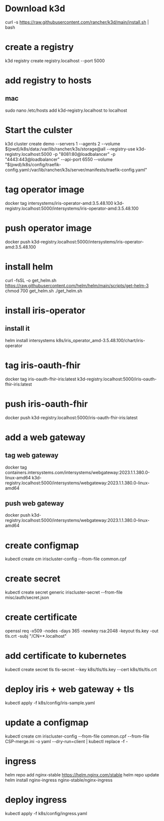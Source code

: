 # Download k3d

curl -s https://raw.githubusercontent.com/rancher/k3d/main/install.sh | bash

# create a registry

k3d registry create registry.localhost --port 5000

# add registry to hosts
## mac

sudo nano /etc/hosts
add k3d-registry.localhost to localhost

# Start the culster

k3d cluster create demo --servers 1 --agents 2 --volume $(pwd)/k8s/data:/var/lib/rancher/k3s/storage@all --registry-use k3d-registry.localhost:5000 -p "8081:80@loadbalancer" -p "4443:443@loadbalancer" --api-port 6550 --volume "$(pwd)/k8s/config/traefik-config.yaml:/var/lib/rancher/k3s/server/manifests/traefik-config.yaml"

# tag operator image

docker tag intersystems/iris-operator-amd:3.5.48.100 k3d-registry.localhost:5000/intersystems/iris-operator-amd:3.5.48.100

# push operator image

docker push k3d-registry.localhost:5000/intersystems/iris-operator-amd:3.5.48.100

# install helm

curl -fsSL -o get_helm.sh https://raw.githubusercontent.com/helm/helm/main/scripts/get-helm-3
chmod 700 get_helm.sh
./get_helm.sh

# install iris-operator

## install it

helm install intersystems k8s/iris_operator_amd-3.5.48.100/chart/iris-operator

# tag iris-oauth-fhir

docker tag iris-oauth-fhir-iris:latest k3d-registry.localhost:5000/iris-oauth-fhir-iris:latest

# push iris-oauth-fhir

docker push k3d-registry.localhost:5000/iris-oauth-fhir-iris:latest

# add a web gateway
## tag web gateway

docker tag containers.intersystems.com/intersystems/webgateway:2023.1.1.380.0-linux-amd64 k3d-registry.localhost:5000/intersystems/webgateway:2023.1.1.380.0-linux-amd64

## push web gateway

docker push k3d-registry.localhost:5000/intersystems/webgateway:2023.1.1.380.0-linux-amd64

# create configmap

kubectl create cm iriscluster-config --from-file common.cpf 

# create secret

kubectl create secret generic iriscluster-secret --from-file misc/auth/secret.json

# create certificate

openssl req -x509 -nodes -days 365 -newkey rsa:2048 -keyout tls.key -out tls.crt -subj "/CN=*.localhost"

# add certificate to kubernetes

kubectl create secret tls tls-secret --key k8s/tls/tls.key --cert k8s/tls/tls.crt

# deploy iris + web gateway + tls

kubectl apply -f k8s/config/iris-sample.yaml

# update a configmap

kubectl create cm iriscluster-config --from-file common.cpf --from-file CSP-merge.ini -o yaml --dry-run=client | kubectl replace -f -

# ingress

helm repo add nginx-stable https://helm.nginx.com/stable
helm repo update
helm install nginx-ingress nginx-stable/nginx-ingress

# deploy ingress

kubectl apply -f k8s/config/ingress.yaml